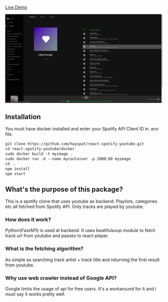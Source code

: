 [Live Demo](http://www.farukaydin.org)

[ss]: https://github.com/hayspat/react-spotify-youtube/raw/master/Screenshot%20from%202019-12-09%2017-16-33.png "Logo Title Text 2" 
![alt text][ss]

## Installation
You must have docker installed and enter your Spotify API Client ID in .env file.

```
git clone https://github.com/hayspat/react-spotify-youtube.git
cd react-spotify-youtube/docker
sudo docker build -t myimage .
sudo docker run -d --name mycontainer -p 2000:80 myimage
cd ..
npm install
npm start

```

## What's the purpose of this package?

This is a spotify clone that uses youtube as backend. Playlists, categories etc all fetched from Spotify API. Only tracks are played by youtube.

### How does it work?

Python(FastAPI) is used at backend. It uses beatifulsoup module to fetch track url from youtube and passes to react-player.

### What is the fetching algorithm?

As simple as searching track artist + track title and returning the first result from youtube.

### Why use web crawler instead of Google API?

Google limits the usage of api for free users. It's a workaround for it and i must say it works pretty well.

